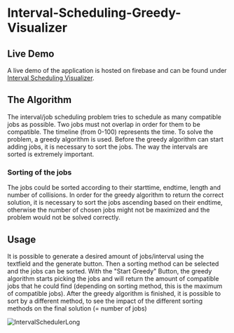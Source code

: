 # Interval-Scheduling-Greedy-Visualizer
## Live Demo
A live demo of the application is hosted on firebase and can be found under [Interval Scheduling Visualizer](https://interval-scheduling-visualizer.web.app/).
## The Algorithm
The interval/job scheduling problem tries to schedule as many compatible jobs as possible. Two jobs must not overlap in order for them to be compatible. The timeline (from 0-100) represents the time. To solve the problem, a greedy algorithm is used. Before the greedy algorithm can start adding jobs, it is necessary to sort the jobs. The way the intervals are sorted is extremely important.
### Sorting of the jobs
The jobs could be sorted according to their starttime, endtime, length and number of collisions. In order for the greedy algorithm to return the correct solution, it is necessary to sort the jobs ascending based on their endtime, otherwise the number of chosen jobs might not be maximized and the problem would not be solved correctly.
## Usage
It is possible to generate a desired amount of jobs/interval using the textfield and the generate button. Then a sorting method can be selected and the jobs can be sorted. With the "Start Greedy" Button, the greedy algorithm starts picking the jobs and will return the amount of compatible jobs that he could find (depending on sorting method, this is the maximum of compatible jobs). After the greedy algorithm is finished, it is possible to sort by a different method, to see the impact of the different sorting methods on the final solution (= number of jobs)

![IntervalSchedulerLong](https://user-images.githubusercontent.com/74874980/128607052-f6cc080d-cdd8-4416-b895-026075ccb7d4.gif)
